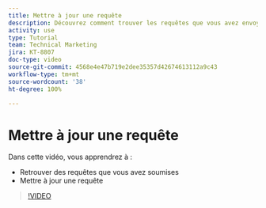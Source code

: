 ```yaml
---
title: Mettre à jour une requête
description: Découvrez comment trouver les requêtes que vous avez envoyées et comment les mettre à jour.
activity: use
type: Tutorial
team: Technical Marketing
jira: KT-8807
doc-type: video
source-git-commit: 4568e4e47b719e2dee35357d42674613112a9c43
workflow-type: tm+mt
source-wordcount: '38'
ht-degree: 100%

---
```


# Mettre à jour une requête

Dans cette vidéo, vous apprendrez à :

* Retrouver des requêtes que vous avez soumises
* Mettre à jour une requête

>[!VIDEO](https://video.tv.adobe.com/v/336091/?quality=12&learn=on&enablevpops)

<!--
Guide
Update a work request
-->